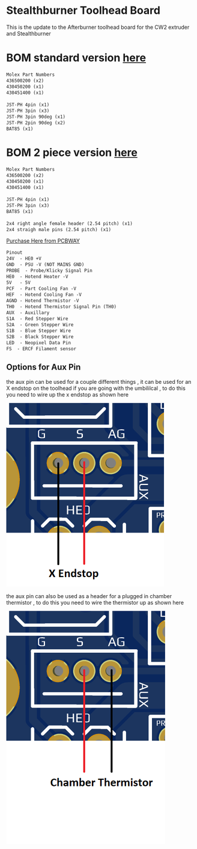 # Stealthburner Toolhead Board #
This is the update to the Afterburner toolhead board for the CW2 extruder and Stealthburner 

# BOM standard version [here](Production%20Files/StealthburnerPCB/Standard)
    Molex Part Numbers
    436500200 (x2) 
    430450200 (x1)
    430451400 (x1) 

    JST-PH 4pin (x1)
    JST-PH 3pin (x3)
    JST-PH 3pin 90deg (x1)
    JST-PH 2pin 90deg (x2)
    BAT85 (x1)
    
# BOM 2 piece version [here](Production%20Files/StealthburnerPCB/2%20Piece)
    Molex Part Numbers
    436500200 (x2) 
    430450200 (x1)
    430451400 (x1) 

    JST-PH 4pin (x1)
    JST-PH 3pin (x3)
    BAT85 (x1)
    
    2x4 right angle female header (2.54 pitch) (x1)
    2x4 straigh male pins (2.54 pitch) (x1)


 [Purchase Here from PCBWAY](https://www.pcbway.com/project/shareproject/Stealthburner_Toolhead_PCB_b8da3a40.html)

    Pinout 
    24V  - HE0 +V 
    GND  - PSU -V (NOT MAINS GND)
    PROBE  - Probe/Klicky Signal Pin
    HE0  - Hotend Heater -V
    5V   - 5V 
    PCF  - Part Cooling Fan -V
    HEF  - Hotend Cooling Fan -V
    AGND - Hotend Thermistor -V
    TH0  - Hotend Thermistor Signal Pin (TH0)
    AUX  - Auxillary 
    S1A  - Red Stepper Wire
    S2A  - Green Stepper Wire
    S1B  - Blue Stepper Wire
    S2B  - Black Stepper Wire 
    LED  - Neopixel Data Pin
    FS  - ERCF Filament sensor 
    
    
    
## Options for Aux Pin ##
the aux pin can be used for a couple different things , it can be used for an X endstop on the toolhead if you are going with the umbililcal , to do this you need to wire up the x endstop as shown here 

 ![Here](Images/Wiring/SB_PCB_AUX_XES.png)

the aux pin can also be used as a header for a plugged in chamber thermistor , to do this you need to wire the thermistor up as shown here

![Here](Images/Wiring/SB_PCB_AUX_CT.png)







